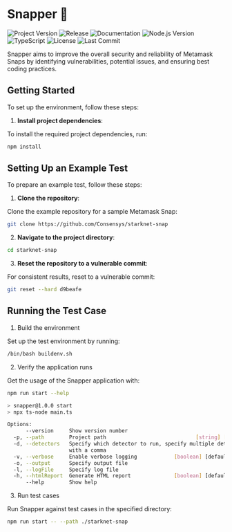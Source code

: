 # Snapper 🐠

![Project Version](https://img.shields.io/badge/version-1.0.0-blue)
![Release](https://github.com/sayfer-io/Snapper/actions/workflows/release.yaml/badge.svg)
![Documentation](https://github.com/sayfer-io/Snapper/actions/workflows/deploy-docs.yaml/badge.svg)
![Node.js Version](https://img.shields.io/badge/Node.js-v22.3.0-brightgreen)
![TypeScript](https://img.shields.io/badge/types-TypeScript-blue)
![License](https://img.shields.io/github/license/sayfer-io/Snapper)
![Last Commit](https://img.shields.io/github/last-commit/sayfer-io/Snapper)

Snapper aims to improve the overall security and reliability of Metamask Snaps by identifying vulnerabilities, potential issues, and ensuring best coding practices.

## Getting Started

To set up the environment, follow these steps:

1. **Install project dependencies**:

To install the required project dependencies, run:

```bash
npm install
```

## Setting Up an Example Test

To prepare an example test, follow these steps:

1. **Clone the repository**:

Clone the example repository for a sample Metamask Snap:

```bash
git clone https://github.com/Consensys/starknet-snap
```

2. **Navigate to the project directory**:

```bash
cd starknet-snap
```

3. **Reset the repository to a vulnerable commit**:

For consistent results, reset to a vulnerable commit:

```bash
git reset --hard d9beafe
```

## Running the Test Case

1. Build the environment

Set up the test environment by running:

```bash
/bin/bash buildenv.sh
```

2. Verify the application runs

Get the usage of the Snapper application with:

```bash
npm run start --help

> snapper@1.0.0 start
> npx ts-node main.ts

Options:
      --version     Show version number                                [boolean]
  -p, --path        Project path                             [string] [required]
  -d, --detectors   Specify which detector to run, specify multiple detectors
                    with a comma                                        [string]
  -v, --verbose     Enable verbose logging            [boolean] [default: false]
  -o, --output      Specify output file                                 [string]
  -l, --logFile     Specify log file                                    [string]
  -h, --htmlReport  Generate HTML report              [boolean] [default: false]
      --help        Show help                                          [boolean]
```

3. Run test cases

Run Snapper against test cases in the specified directory:

```bash
npm run start -- --path ./starknet-snap
```
